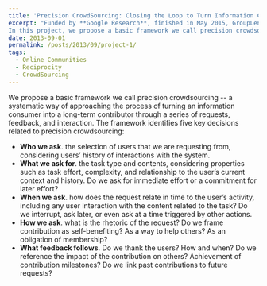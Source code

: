 ```yaml
---
title: 'Precision CrowdSourcing: Closing the Loop to Turn Information Consumers into Information Contributors'
excerpt: "Funded by **Google Research**, finished in May 2015, GroupLens Research, CS, University of Minnesota <br><br> 
In this project, we propose a basic framework we call precision crowdsourcing -- a systematic way of approaching the process of turning an information consumer into a long-term contributor through a series of requests, feedback, and interaction."
date: 2013-09-01
permalink: /posts/2013/09/project-1/
tags:
  - Online Communities
  - Reciprocity
  - CrowdSourcing
---
```


We propose a basic framework we call precision crowdsourcing -- a systematic way of approaching the process of turning an information consumer into a long-term contributor through a series of requests, feedback, and interaction. The framework identifies five key decisions related to precision crowdsourcing:

* **Who we ask**. the selection of users that we are requesting from, considering users’ history of interactions with the system.
* **What we ask for**. the task type and contents, considering properties such as task effort, complexity, and relationship to the user’s current context and history. Do we ask for immediate effort or a commitment for later effort?
* **When we ask**. how does the request relate in time to the user’s activity, including any user interaction with the content related to the task? Do we interrupt, ask later, or even ask at a time triggered by other actions.
* **How we ask**. what is the rhetoric of the request? Do we frame contribution as self-benefiting? As a way to help others? As an obligation of membership?
* **What feedback follows**. Do we thank the users? How and when? Do we reference the impact of the contribution on others? Achievement of contribution milestones? Do we link past contributions to future requests?

